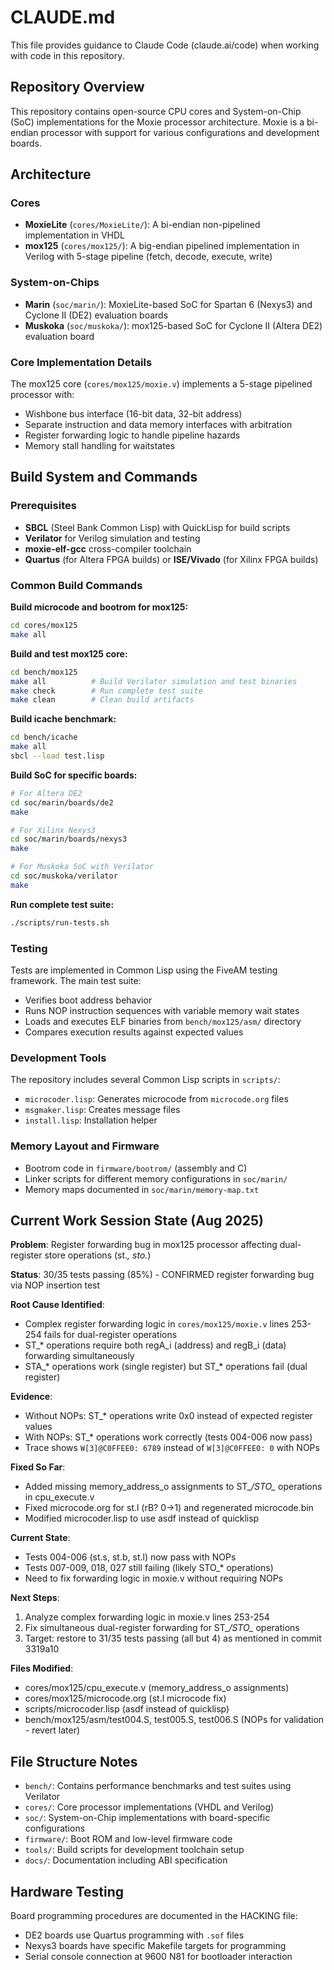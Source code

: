# CLAUDE.md

This file provides guidance to Claude Code (claude.ai/code) when working with code in this repository.

## Repository Overview

This repository contains open-source CPU cores and System-on-Chip (SoC) implementations for the Moxie processor architecture. Moxie is a bi-endian processor with support for various configurations and development boards.

## Architecture

### Cores
- **MoxieLite** (`cores/MoxieLite/`): A bi-endian non-pipelined implementation in VHDL
- **mox125** (`cores/mox125/`): A big-endian pipelined implementation in Verilog with 5-stage pipeline (fetch, decode, execute, write)

### System-on-Chips
- **Marin** (`soc/marin/`): MoxieLite-based SoC for Spartan 6 (Nexys3) and Cyclone II (DE2) evaluation boards
- **Muskoka** (`soc/muskoka/`): mox125-based SoC for Cyclone II (Altera DE2) evaluation board

### Core Implementation Details

The mox125 core (`cores/mox125/moxie.v`) implements a 5-stage pipelined processor with:
- Wishbone bus interface (16-bit data, 32-bit address)
- Separate instruction and data memory interfaces with arbitration
- Register forwarding logic to handle pipeline hazards
- Memory stall handling for waitstates

## Build System and Commands

### Prerequisites
- **SBCL** (Steel Bank Common Lisp) with QuickLisp for build scripts
- **Verilator** for Verilog simulation and testing
- **moxie-elf-gcc** cross-compiler toolchain
- **Quartus** (for Altera FPGA builds) or **ISE/Vivado** (for Xilinx FPGA builds)

### Common Build Commands

**Build microcode and bootrom for mox125:**
```bash
cd cores/mox125
make all
```

**Build and test mox125 core:**
```bash
cd bench/mox125
make all          # Build Verilator simulation and test binaries
make check        # Run complete test suite
make clean        # Clean build artifacts
```

**Build icache benchmark:**
```bash
cd bench/icache
make all
sbcl --load test.lisp
```

**Build SoC for specific boards:**
```bash
# For Altera DE2
cd soc/marin/boards/de2
make

# For Xilinx Nexys3
cd soc/marin/boards/nexys3
make

# For Muskoka SoC with Verilator
cd soc/muskoka/verilator
make
```

**Run complete test suite:**
```bash
./scripts/run-tests.sh
```

### Testing
Tests are implemented in Common Lisp using the FiveAM testing framework. The main test suite:
- Verifies boot address behavior
- Runs NOP instruction sequences with variable memory wait states
- Loads and executes ELF binaries from `bench/mox125/asm/` directory
- Compares execution results against expected values

### Development Tools
The repository includes several Common Lisp scripts in `scripts/`:
- `microcoder.lisp`: Generates microcode from `microcode.org` files
- `msgmaker.lisp`: Creates message files
- `install.lisp`: Installation helper

### Memory Layout and Firmware
- Bootrom code in `firmware/bootrom/` (assembly and C)
- Linker scripts for different memory configurations in `soc/marin/`
- Memory maps documented in `soc/marin/memory-map.txt`

## Current Work Session State (Aug 2025)

**Problem**: Register forwarding bug in mox125 processor affecting dual-register store operations (st.*, sto.*)

**Status**: 30/35 tests passing (85%) - CONFIRMED register forwarding bug via NOP insertion test

**Root Cause Identified**: 
- Complex register forwarding logic in `cores/mox125/moxie.v` lines 253-254 fails for dual-register operations
- ST_* operations require both regA_i (address) and regB_i (data) forwarding simultaneously  
- STA_* operations work (single register) but ST_* operations fail (dual register)

**Evidence**:
- Without NOPs: ST_* operations write 0x0 instead of expected register values
- With NOPs: ST_* operations work correctly (tests 004-006 now pass)
- Trace shows `W[3]@C0FFEE0: 6789` instead of `W[3]@C0FFEE0: 0` with NOPs

**Fixed So Far**:
- Added missing memory_address_o assignments to ST_*/STO_* operations in cpu_execute.v
- Fixed microcode.org for st.l (rB? 0→1) and regenerated microcode.bin
- Modified microcoder.lisp to use asdf instead of quicklisp

**Current State**:
- Tests 004-006 (st.s, st.b, st.l) now pass with NOPs
- Tests 007-009, 018, 027 still failing (likely STO_* operations)
- Need to fix forwarding logic in moxie.v without requiring NOPs

**Next Steps**:
1. Analyze complex forwarding logic in moxie.v lines 253-254
2. Fix simultaneous dual-register forwarding for ST_*/STO_* operations  
3. Target: restore to 31/35 tests passing (all but 4) as mentioned in commit 3319a10

**Files Modified**:
- cores/mox125/cpu_execute.v (memory_address_o assignments)
- cores/mox125/microcode.org (st.l microcode fix)  
- scripts/microcoder.lisp (asdf instead of quicklisp)
- bench/mox125/asm/test004.S, test005.S, test006.S (NOPs for validation - revert later)

## File Structure Notes

- `bench/`: Contains performance benchmarks and test suites using Verilator
- `cores/`: Core processor implementations (VHDL and Verilog)
- `soc/`: System-on-Chip implementations with board-specific configurations
- `firmware/`: Boot ROM and low-level firmware code
- `tools/`: Build scripts for development toolchain setup
- `docs/`: Documentation including ABI specification

## Hardware Testing

Board programming procedures are documented in the HACKING file:
- DE2 boards use Quartus programming with `.sof` files
- Nexys3 boards have specific Makefile targets for programming
- Serial console connection at 9600 N81 for bootloader interaction